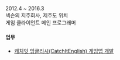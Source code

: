 2012.4 ~ 2016.3  
넥슨의 지주회사, 제주도 위치  
게임 클라이언트 메인 프로그래머  

#### 업무
* [캐치잇 잉글리시(CatchItEnglish) 게임앱 개발](/projects/game/cie.html)  